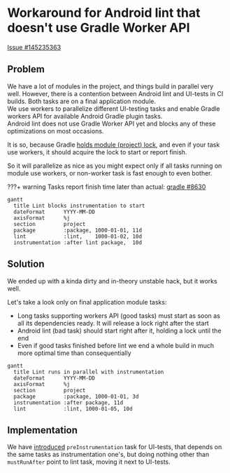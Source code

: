 # Workaround for Android lint that doesn't use Gradle Worker API 

[Issue #145235363](https://issuetracker.google.com/issues/145235363)

## Problem

We have a lot of modules in the project, and things build in parallel very well. 
However, there is a contention between Android lint and UI-tests in CI builds. Both tasks are on a final application module.\
We use workers to parallelize different UI-testing tasks and enable Gradle workers API for available Android Gradle plugin tasks.\
Android lint does not use Gradle Worker API yet and blocks any of these optimizations on most occasions.

It is so, because Gradle [holds module (project) lock](https://github.com/gradle/gradle/issues/8630#issuecomment-488161594),
and even if your task use workers, it should acquire the lock to start or report finish.

So it will parallelize as nice as you might expect only if all tasks running on module use workers, or non-worker task
is fast enough to even bother.

???+ warning Tasks report finish time later than
actual: [gradle #8630](https://github.com/gradle/gradle/issues/8630#issuecomment-488161594)

```mermaid
gantt
  title Lint blocks instrumentation to start
  dateFormat      YYYY-MM-DD
  axisFormat      %j
  section         project
  package         :package, 1000-01-01, 11d
  lint            :lint,    1000-01-02, 10d
  instrumentation :after lint package,  10d
```

## Solution

We ended up with a kinda dirty and in-theory unstable hack, but it works well.

Let's take a look only on final application module tasks:

- Long tasks supporting workers API (good tasks) must start as soon as all its dependencies ready. It will release a lock right after the start
- Android lint (bad task) should start right after it, holding a lock until the end
- Even if good tasks finished before lint we end a whole build in much more optimal time than consequentially

```mermaid
gantt
  title Lint runs in parallel with instrumentation
  dateFormat      YYYY-MM-DD
  axisFormat      %j
  section         project
  package         :package, 1000-01-01, 3d
  instrumentation :after package, 11d
  lint            :lint, 1000-01-05, 10d
```

## Implementation

We have [introduced](https://github.com/avito-tech/avito-android/pull/200) `preInstrumentation` task for UI-tests, that depends on the same tasks as instrumentation one's,
but doing nothing other than `mustRunAfter` point to lint task, moving it next to UI-tests.
